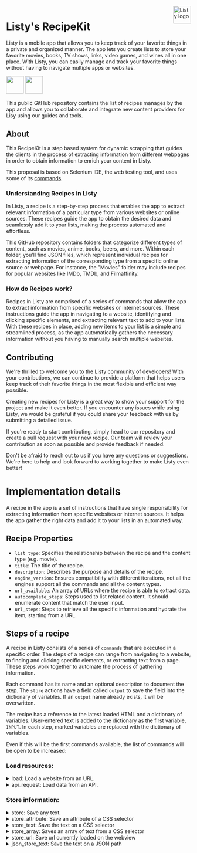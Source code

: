 <a href="https://listy.is">
    <img src="https://listy.is/shared/app-icon.png" alt="Listy logo" title="Listy" align="right" height="48"/>
</a>

# Listy's RecipeKit
Listy is a mobile app that allows you to keep track of your favorite things in a private and organized manner. The app lets you create lists to store your favorite movies, books, TV shows, links, video games, and wines all in one place. With Listy, you can easily manage and track your favorite things without having to navigate multiple apps or websites.

<p float="center">
<a href="https://listy.is/download/ios"><img src="https://listy.is/index/badge-appstore.png" height="48"></a>
<a href="https://listy.is/download/android"><img src="https://listy.is/index/badge-googleplay.png"  height="48"></a>
</p>

This public GitHub repository contains the list of recipes manages by the app and allows you to collaborate and integrate new content providers for Lisy using our guides and tools.

## About

This RecipeKit is a step based system for dynamic scrapping that guides the clients in the process of extracting information from different webpages in order to obtain information to enrich your content in Listy.

This proposal is based on Selenium IDE, the web testing tool, and uses some of its [commands](https://docs.seleniumhq.org/selenium-ide/docs/en/api/commands/).

### Understanding Recipes in Listy

In Listy, a recipe is a step-by-step process that enables the app to extract relevant information of a particular type from various websites or online sources. These recipes guide the app to obtain the desired data and seamlessly add it to your lists, making the process automated and effortless.

This GitHub repository contains folders that categorize different types of content, such as movies, anime, books, beers, and more. Within each folder, you'll find JSON files, which represent individual recipes for extracting information of the corresponding type from a specific online source or webpage. For instance, the "Movies" folder may include recipes for popular websites like IMDb, TMDb, and Filmaffinity.

### How do Recipes work?

Recipes in Listy are comprised of a series of commands that allow the app to extract information from specific websites or internet sources. These instructions guide the app in navigating to a website, identifying and clicking specific elements, and extracting relevant text to add to your lists. With these recipes in place, adding new items to your list is a simple and streamlined process, as the app automatically gathers the necessary information without you having to manually search multiple websites.

## Contributing

We're thrilled to welcome you to the Listy community of developers! With your contributions, we can continue to provide a platform that helps users keep track of their favorite things in the most flexible and efficient way possible.

Creating new recipes for Listy is a great way to show your support for the project and make it even better. If you encounter any issues while using Listy, we would be grateful if you could share your feedback with us by submitting a detailed issue.

If you're ready to start contributing, simply head to our repository and create a pull request with your new recipe. Our team will review your contribution as soon as possible and provide feedback if needed.

Don't be afraid to reach out to us if you have any questions or suggestions. We're here to help and look forward to working together to make Listy even better!

# Implementation details

A recipe in the app is a set of instructions that have single responsibility for extracting information from specific websites or internet sources. It helps the app gather the right data and add it to your lists in an automated way.

## Recipe Properties

- `list_type`: Specifies the relationship between the recipe and the content type (e.g. movie).
- `title`: The title of the recipe.
- `description`: Describes the purpose and details of the recipe.
- `engine_version`: Ensures compatibility with different iterations, not all the engines support all the commands and all the content types.
- `url_available`: An array of URLs where the recipe is able to extract data.
- `autocomplete_steps`: Steps used to list related content. It should enumerate content that match the user input.
- `url_steps`: Steps to retrieve all the specific information and hydrate the item, starting from a URL.

## Steps of a recipe

A recipe in Listy consists of a series of `commands` that are executed in a specific order. The steps of a recipe can range from navigating to a website, to finding and clicking specific elements, or extracting text from a page. These steps work together to automate the process of gathering information.

Each command has its name and an optional description to document the step. The `store` actions have a field called `output` to save the field into the dictionary of variables. If an `output` name already exists, it will be overwritten.

The recipe has a reference to the latest loaded HTML and a dictionary of variables. User-entered text is added to the dictionary as the first variable, `INPUT`. In each step, marked variables are replaced with the dictionary of variables.

Even if this will be the first commands available, the list of commands will be open to be increased:

### Load resources:

<details><summary>load: Load a website from an URL.</summary>
<p>
Loads a URL in a WebView in the background and updates the stored HTML in the recipe with every redirection.
The `load` command takes a `url` parameter, which is the URL to be loaded. It also has a description field that provides a brief summary of what the command does.

The `config` field has two properties:

- `js`: Indicates if JavaScript should be executed in the loaded URL. Defaults to `false`.
- `timeout`: The timeout defines in milliseconds the timeout during the recipe will re-try in order to extract data. Defaults to 0 which means no timeout.
- `headers`: A dictionary of key-value pairs for the request headers.

Launches a URL in background. It runs in a WebView. Every time there is a redirection, the HTML stored in the recipe is updated.

```json
{  
  "command": "load",
  "url": "https:\/\/www.imdb.com\/find?ref_=nv_sr_fn&q=$INPUT&s=tt",
  "description": "Searches movies by title",
  "config": {
		"js": true,
    "timeout": 200,
    "headers": {
      "Authorization": "Bearer 1Zv7ttfk8LF81IUq1",
      "Client-Language": "en",
      "User-Agent": "Mozilla/5.0 (Linux; Android 6.0; Nexus 5 Build/MRA58N)"
    }
  }
}
```
</p>
</details>
<details><summary>api_request: Load data from an API.</summary>
<p>
Makes an API request using the specified `method` (default is "GET") and stores the response in the specified `output` variable. The `url` for the request is taken from the input provided, which can be populated with variables from the recipe context.

The request can be configured with `headers` parameter, if needed. The `headers` parameter is a dictionary of key-value pairs for the request headers.

Here is an example of how to use the api_request command in a recipe:

```json
{
  "command": "api_request",
  "output": {
    "name": "JSON"
  },
  "url": "https://itunes.apple.com/search?media=software&limit=6&explicit=YES&term=$INPUT",
  "config": {
    "method": "GET",
    "headers": {
      "Authorization": "Bearer 1Zv7ttfk8LF81IUq1",
      "Client-Language": "en"
    }
  },
  "description": "Retrieves a JSON response from the iTunes API with information on software matching the search term provided in the input."
}
```
</p>
</details>

### Store information:

<details><summary>store: Save any text.</summary>
<p>
Saves a text.
Specific inputs: input (text to be stored), output (dictionary name for the output)

```json
{  
  "command": "store",
  "input": "This text has the variable $URL",
  "output":{  
     "name":"DESCRIPTION2"
  },
  "description":"Saves the text defined by the recipe creator"
}
```
</p>
</details>

<details><summary>store_attribute: Save an attribute of a CSS selector</summary>
<p>
Saves the attribute indicated associated to the html node.
Specific inputs: locator (css selector), attribute_name (attribute to retrieve), output (dictionary name for the output)

```json
{  
  "command":"store_attribute",
  "locator":"#main > div > div.findSection > table > tbody > tr:nth-child(1) > td.result_text > a",
  "attribute_name":"href",
  "output":{  
     "name":"URL1"
  }
}
```
</p>
</details>

<details><summary>store_text: Save the text on a CSS selector</summary>
<p>
Saves the full text of the html node. It removes every html tag retrieving the full text the user would see opening the website.
Specific inputs: locator (css selector), output (dictionary name for the output)

```json
{  
  "command":"store_text",
  "locator":"#main > div > div.findSection > table > tbody > tr:nth-child(1) > td.result_text",
  "output":{  
     "name":"TITLE1"
  }
}
```
</p>
</details>

<details><summary>store_array: Saves an array of text from a CSS selector</summary>
<p>
Saves the full text of the html node. It removes every html tag retrieving the full text the user would see opening the website. Keep the text into an array
Specific inputs: locator (css selector), output (dictionary name for the output)

```json
{
	"command": "store_array",
	"locator": "#main > div > div.findSection > table > tbody > tr:nth-child(1) > td.result_text",
	"output": {
		"name": "TAGS"
	},
  "description": "Find a variable and keep it in an array"
}
```
</p>
</details>

<details><summary>store_url: Save url currently loaded on the webview</summary>
<p>
Saves the url that is currently opened.
Specific inputs: output (dictionary name for the output)

```json
{  
  "command":"store_url",
  "output":{  
     "name":"URL"
  },
  "description":"Saves the URL of the detail"
}
```
</p>
</details>

<details><summary>json_store_text: Save the text on a JSON path</summary>
<p>
The json_store_text command allows to extract data from a JSON and store it in a specified output.

- `locator`: A string that represents the location of the data within the JSON structure. It follows a dot notation (e.g. `results.[0].artistName`) to access values inside nested objects.
- `input`: The input variable that contains the JSON data. By default, this variable is set to $JSON, which means it will use the output of the previous command as input.

```json
{
  "command": "json_store_text",
  "locator": "results.[0].artistName",
  "input": "$JSON",
  "output": {
    "name": "AUTHOR",
    "type": "string",
    "show": true
  },
  "description": "Saves the first artist."
}
```

### Transform information:

<details><summary>regex: Execute a regex</summary>
<p>
Check if a pattern is found in a variable. Returns the first item if its found.
Specific inputs: pattern, output (dictionary name for the output)

```json
{  
   "command":"regex",
	 "input":"$TEXT",
   "expression":"\/img alt=\"(Netflix)\" title=\"\/",
   "output": {  
      "name":"Netflix"
   },
   "description":""
}
```
</p>
</details>

<details><summary>url_encode: Encodes an URL</summary>
<p>
Check if a pattern is found in a website. Returns the first item if its found.
Specific inputs: pattern, output (dictionary name for the output)

```json
{
	"command": "url_encode",
	"input": "$TITLE",
	"output": {
		"name": "TITLE"
	},
  "description": "Apply url encode to the variable"
}
```
